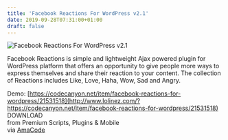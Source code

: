 ```yaml
---
title: 'Facebook Reactions For WordPress v2.1'
date: 2019-09-28T07:31:00+01:00
draft: false
---
```


![Facebook Reactions For WordPress v2.1](http://www.codelist.cc/uploads/posts/2019-09/1568530217_facebook-reactions-for-wordpress-v2.0.jpg "Facebook Reactions For WordPress v2.1")  
  
Facebook Reactions is simple and lightweight Ajax powered plugin for WordPress platform that offers an opportunity to give people more ways to express themselves and share their reaction to your content. The collection of Reactions includes Like, Love, Haha, Wow, Sad and Angry.  
  
Demo: [https://codecanyon.net/item/facebook-reactions-for-wordpress/21531518](http://www.lolinez.com/?https://codecanyon.net/item/facebook-reactions-for-wordpress/21531518)  
DOWNLOAD  
from Premium Scripts, Plugins & Mobile  
via [AmaCode](https://amazcode.ooo)